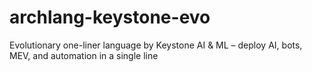 # archlang-keystone-evo
Evolutionary one-liner language by Keystone AI &amp; ML – deploy AI, bots, MEV, and automation in a single line
